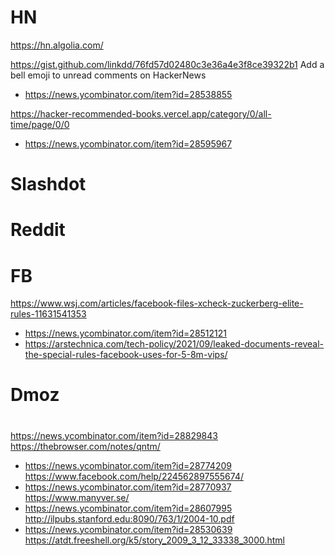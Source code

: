 # HN
https://hn.algolia.com/

https://gist.github.com/linkdd/76fd57d02480c3e36a4e3f8ce39322b1 Add a bell emoji to unread comments on HackerNews
* https://news.ycombinator.com/item?id=28538855

https://hacker-recommended-books.vercel.app/category/0/all-time/page/0/0
* https://news.ycombinator.com/item?id=28595967

# Slashdot

# Reddit

# FB
https://www.wsj.com/articles/facebook-files-xcheck-zuckerberg-elite-rules-11631541353
* https://news.ycombinator.com/item?id=28512121
* https://arstechnica.com/tech-policy/2021/09/leaked-documents-reveal-the-special-rules-facebook-uses-for-5-8m-vips/

# Dmoz

#
https://news.ycombinator.com/item?id=28829843
https://thebrowser.com/notes/qntm/
* https://news.ycombinator.com/item?id=28774209
https://www.facebook.com/help/224562897555674/
* https://news.ycombinator.com/item?id=28770937
https://www.manyver.se/
* https://news.ycombinator.com/item?id=28607995
http://ilpubs.stanford.edu:8090/763/1/2004-10.pdf
* https://news.ycombinator.com/item?id=28530639
https://atdt.freeshell.org/k5/story_2009_3_12_33338_3000.html